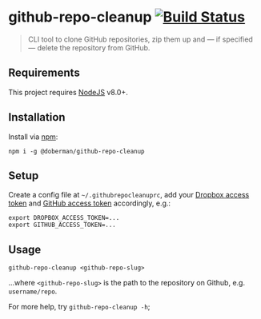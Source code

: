 # github-repo-cleanup [![Build Status](https://travis-ci.com/doberman/dbrmn-github-repo-cleanup.svg?branch=master)](https://travis-ci.com/doberman/dbrmn-github-repo-cleanup)

> CLI tool to clone GitHub repositories, zip them up and — if specified — delete the repository from GitHub.

## Requirements

This project requires [NodeJS](https://nodejs.org) v8.0+.

## Installation

Install via [npm](https://npmjs.com):

```
npm i -g @doberman/github-repo-cleanup
```

## Setup

Create a config file at `~/.githubrepocleanuprc`, add your
[Dropbox access token](https://www.dropbox.com/developers/apps)
and [GitHub access token](https://github.com/settings/tokens) accordingly, e.g.:

```
export DROPBOX_ACCESS_TOKEN=...
export GITHUB_ACCESS_TOKEN=...
```

## Usage

```
github-repo-cleanup <github-repo-slug>
```

...where `<github-repo-slug>` is the path to the repository on Github,
e.g. `username/repo`.

For more help, try `github-repo-cleanup -h`;
